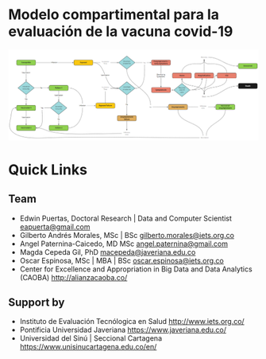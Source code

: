 Modelo compartimental para la evaluación de la vacuna covid-19
==============================================================
![](/media/vaccine/vaccine_model.png)


# Quick Links

## Team

- Edwin Puertas, Doctoral Research | Data and Computer Scientist <eapuerta@gmail.com>
- Gilberto Andrés Morales, MSc | BSc <gilberto.morales@iets.org.co>
- Angel Paternina-Caicedo, MD MSc <angel.paternina@gmail.com> 
- Magda Cepeda Gil, PhD <macepeda@javeriana.edu.co>
- Oscar Espinosa, MSc | MBA | BSc <oscar.espinosa@iets.org.co>
- Center for Excellence and Appropriation in Big Data and Data Analytics (CAOBA) <http://alianzacaoba.co/>

## Support by

- Instituto de Evaluación Tecnólogica en Salud <http://www.iets.org.co/>
- Pontificia Universidad Javeriana <https://www.javeriana.edu.co/>
- Universidad del Sinú | Seccional Cartagena <https://www.unisinucartagena.edu.co/en/>

